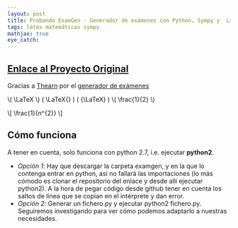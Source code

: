 ```yaml
---
layout: post
title: Probando ExamGen - Generador de exámenes con Python, Sympy y  LaTeX
tags: latex matemáticas sympy
mathjax: true
eye_catch: 
---
```


## [Enlace al Proyecto Original](https://github.com/thearn/examgen)

Gracias a [Thearn](https://github.com/thearn) por el [generador de exámenes](https://github.com/thearn/examgen)

\\( \LaTeX \\)
\( \LaTeX{} \)
\( {\LaTeX} \)
\\( \frac{1}{2} \\)

\\[ \frac{1}{n^{2}} \\] 

## Cómo funciona
A tener en cuenta, solo funciona con python 2.7, i.e. ejecutar **python2**. 

  * *Opción 1*: Hay que descargar la carpeta examgen, y en la que lo contenga entrar en python, así no fallará las importaciones (lo más cómodo es clonar el repositorio del enlace y desde allí ejecutar python2). A la hora de pegar código desde github tener en cuenta los saltos de línea que se copian en el intérprete y dan error. 
  * *Opción 2*: Generar un fichero.py y ejecutar python2 fichero.py. Seguiremos investigando para ver cómo podemos adaptarlo a nuestras necesidades. 
